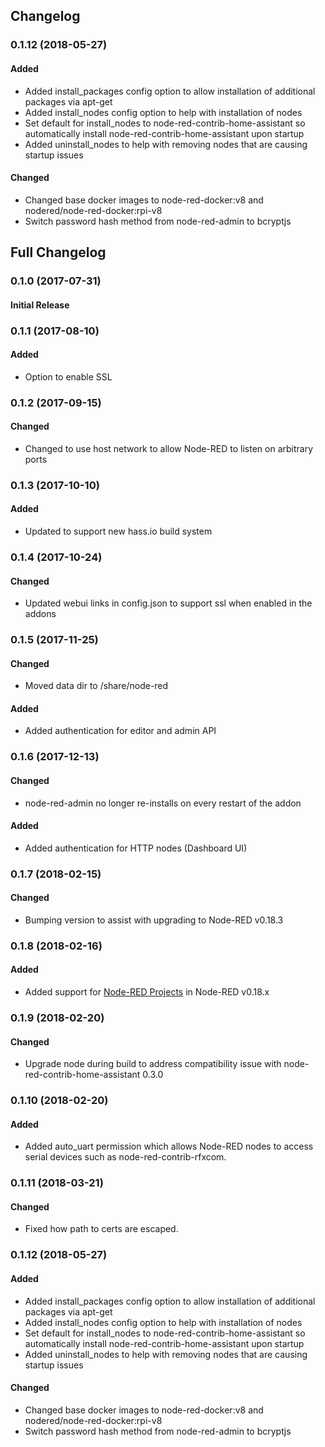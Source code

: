 ## Changelog

### 0.1.12 (2018-05-27)
#### Added
- Added install_packages config option to allow installation of additional packages via apt-get
- Added install_nodes config option to help with installation of nodes
- Set default for install_nodes to node-red-contrib-home-assistant so automatically install node-red-contrib-home-assistant upon startup
- Added uninstall_nodes to help with removing nodes that are causing startup issues

#### Changed
- Changed base docker images to node-red-docker:v8 and nodered/node-red-docker:rpi-v8
- Switch password hash method from node-red-admin to bcryptjs


## Full Changelog

### 0.1.0 (2017-07-31)
#### Initial Release

### 0.1.1 (2017-08-10)
#### Added
- Option to enable SSL

### 0.1.2 (2017-09-15)
#### Changed
- Changed to use host network to allow Node-RED to listen on arbitrary ports

### 0.1.3 (2017-10-10)
#### Added
- Updated to support new hass.io build system

### 0.1.4 (2017-10-24)
#### Changed
- Updated webui links in config.json to support ssl when enabled in the addons

### 0.1.5 (2017-11-25)
#### Changed
- Moved data dir to /share/node-red
#### Added
- Added authentication for editor and admin API

### 0.1.6 (2017-12-13)
#### Changed
- node-red-admin no longer re-installs on every restart of the addon
#### Added
- Added authentication for HTTP nodes (Dashboard UI)

### 0.1.7 (2018-02-15)
#### Changed
- Bumping version to assist with upgrading to Node-RED v0.18.3

### 0.1.8 (2018-02-16)
#### Added
- Added support for [Node-RED Projects](https://nodered.org/docs/user-guide/projects/) in Node-RED v0.18.x

### 0.1.9 (2018-02-20)
#### Changed
- Upgrade node during build to address compatibility issue with node-red-contrib-home-assistant 0.3.0

### 0.1.10 (2018-02-20)
#### Added
- Added auto_uart permission which allows Node-RED nodes to access serial devices such as node-red-contrib-rfxcom.

### 0.1.11 (2018-03-21)
#### Changed
- Fixed how path to certs are escaped.

### 0.1.12 (2018-05-27)
#### Added
- Added install_packages config option to allow installation of additional packages via apt-get
- Added install_nodes config option to help with installation of nodes
- Set default for install_nodes to node-red-contrib-home-assistant so automatically install node-red-contrib-home-assistant upon startup
- Added uninstall_nodes to help with removing nodes that are causing startup issues

#### Changed
- Changed base docker images to node-red-docker:v8 and nodered/node-red-docker:rpi-v8
- Switch password hash method from node-red-admin to bcryptjs
